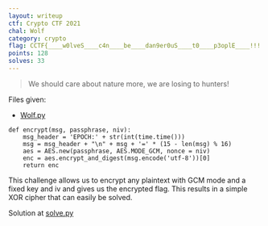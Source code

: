 ```yaml
---
layout: writeup
ctf: Crypto CTF 2021
chal: Wolf
category: crypto
flag: CCTF{____w0lveS____c4n____be____dan9er0uS____t0____p3oplE____!!!!!!}
points: 128
solves: 33
---
```


> We should care about nature more, we are losing to hunters!

Files given:
 - [Wolf.py](Wolf.py)

```
def encrypt(msg, passphrase, niv):
	msg_header = 'EPOCH:' + str(int(time.time()))
	msg = msg_header + "\n" + msg + '=' * (15 - len(msg) % 16)
	aes = AES.new(passphrase, AES.MODE_GCM, nonce = niv)
	enc = aes.encrypt_and_digest(msg.encode('utf-8'))[0]
	return enc
```

This challenge allows us to encrypt any plaintext with GCM mode and a fixed key and iv and gives us the encrypted flag. This results in a simple XOR cipher that can easily be solved.

Solution at [solve.py](solve.py)
